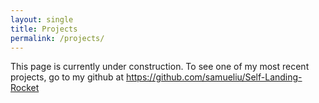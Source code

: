 ```yaml
---
layout: single
title: Projects
permalink: /projects/
---
```


This page is currently under construction. To see one of my most recent projects, go to my github at https://github.com/samueliu/Self-Landing-Rocket